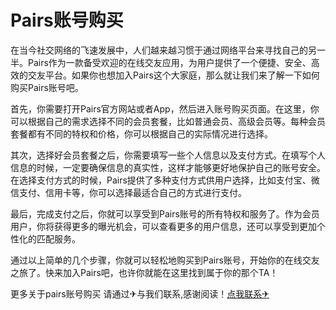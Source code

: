 # Pairs账号购买

在当今社交网络的飞速发展中，人们越来越习惯于通过网络平台来寻找自己的另一半。Pairs作为一款备受欢迎的在线交友应用，为用户提供了一个便捷、安全、高效的交友平台。如果你也想加入Pairs这个大家庭，那么就让我们来了解一下如何购买Pairs账号吧。

首先，你需要打开Pairs官方网站或者App，然后进入账号购买页面。在这里，你可以根据自己的需求选择不同的会员套餐，比如普通会员、高级会员等。每种会员套餐都有不同的特权和价格，你可以根据自己的实际情况进行选择。

其次，选择好会员套餐之后，你需要填写一些个人信息以及支付方式。在填写个人信息的时候，一定要确保信息的真实性，这样才能够更好地保护自己的账号安全。在选择支付方式的时候，Pairs提供了多种支付方式供用户选择，比如支付宝、微信支付、信用卡等，你可以选择最适合自己的方式进行支付。

最后，完成支付之后，你就可以享受到Pairs账号的所有特权和服务了。作为会员用户，你将获得更多的曝光机会，可以查看更多的用户信息，还可以享受到更加个性化的匹配服务。

通过以上简单的几个步骤，你就可以轻松地购买到Pairs账号，开始你的在线交友之旅了。快来加入Pairs吧，也许你就能在这里找到属于你的那个TA！

更多关于pairs账号购买 请通过✈与我们联系,感谢阅读！[点我联系✈](https://ai.G208.com)